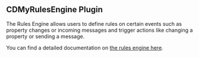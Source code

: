## CDMyRulesEngine Plugin

The Rules Engine allows users to define rules on certain events such as property changes or incoming messages and trigger actions like changing a property or sending a message.

You can find a detailed documentation on [the rules engine here](https://github.com/TRUMPF-IoT/cdeDocs/tree/master/docs/plugins/149-RulesEngine.md).